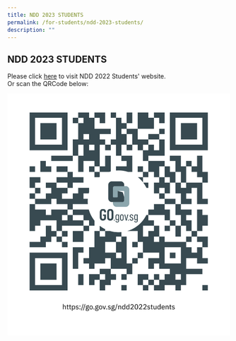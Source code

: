 ```yaml
---
title: NDD 2023 STUDENTS
permalink: /for-students/ndd-2023-students/
description: ""
---
```

## NDD 2023 STUDENTS

Please click [here](https://go.gov.sg/ndd2022students) to visit NDD 2022 Students' website.  
Or scan the QRCode below:

![](/images/ndd2022students.png)